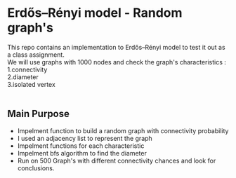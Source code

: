 # Erdős–Rényi model - Random graph's
This repo contains an implementation to Erdős–Rényi model to test it out as a class assignment.<br/>
We will use graphs with 1000 nodes and check the graph's characteristics :<br/>
1.connectivity<br/>
2.diameter<br/>
3.isolated vertex <br/>
<br/>

## Main Purpose
- Impelment function to build a random graph with connectivity probability<br/>
- I used an adjacency list to represent the graph<br/>
- Impelment functions for each characteristic <br/>
- Impelment bfs algorithm to find the diameter <br/>
- Run on 500 Graph's with different connectivity chances and look for conclusions.<br/>


